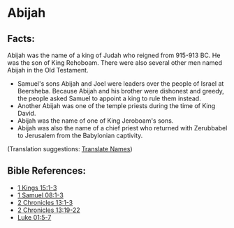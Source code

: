 # Abijah #

## Facts: ##

Abijah was the name of a king of Judah who reigned from 915-913 BC. He was the son of King Rehoboam. There were also several other men named Abijah in the Old Testament.

* Samuel's sons Abijah and Joel were leaders over the people of Israel at Beersheba. Because Abijah and his brother were dishonest and greedy, the people asked Samuel to appoint a king to rule them instead.
* Another Abijah was one of the temple priests during the time of King David.
* Abijah was the name of one of King Jeroboam's sons.
* Abijah was also the name of a chief priest who returned with Zerubbabel to Jerusalem from the Babylonian captivity.

(Translation suggestions: [Translate Names](https://git.door43.org/Door43/en-ta-translate-vol1/src/master/content/translate_names.md))

## Bible References: ##

* [1 Kings 15:1-3](https://door43.org/en/bible/notes/1ki/15/01)
* [1 Samuel 08:1-3](https://door43.org/en/bible/notes/1sa/08/01)
* [2 Chronicles 13:1-3](https://door43.org/en/bible/notes/2ch/13/01)
* [2 Chronicles 13:19-22](https://door43.org/en/bible/notes/2ch/13/19)
* [Luke 01:5-7](https://door43.org/en/bible/notes/luk/01/05)

